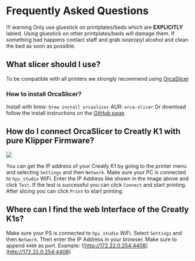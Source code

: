 # Frequently Asked Questions

!!! warning
    Only use gluestick on printplates/beds which are __EXPLICITLY__ labled. Using gluestick on other printplates/beds _will_ damage them. If something bad happens contact staff and grab isopropyl alcohol and clean the bed as soon as possible.

## What slicer should I use?
To be compatible with all printers we strongly recommend using [OrcaSlicer](https://github.com/SoftFever/OrcaSlicer)

### How to install OrcaSlicer?
Install with brew: `brew install orcaslicer`
AUR: `orca-slicer`
Or download follow the install instructions on the [GitHub page](https://github.com/SoftFever/OrcaSlicer#how-to-install).

## How do I connect OrcaSlicer to Creatly K1 with pure Klipper Firmware?

![](../static/3dp/img/orca_klipper.png)

You can get the IP address of your Creatly K1 by going to the printer menu and selecting `Settings` and then `Network`.
Make sure your PC is connected to `hpi_studio` WiFi.
Enter the IP Address like shown in the image above and click `Test`. If the test is successful you can click `Connect` and start printing. After slicing you can click `Print` to start printing.


## Where can I find the web Interface of the Creatly K1s?
Make sure your PS is connected to `hpi_studio` WiFi.
Select `Settings` and then `Network`. Then enter the IP Address in your browser. Make sure to append `4408` as port. Example: ![http://172.22.0.254:4408](http://172.22.0.254:4408)
